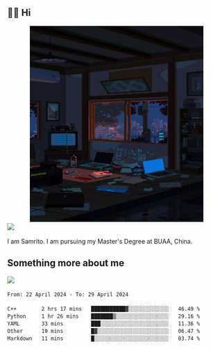 ## 👋🏻 Hi

<div align="center">
<img alt="GIF" src="https://github.com/xiangsam/xiangsam/blob/271390e4ab50820a4594e3cb94b7ffaa6293de72/0_0EUAvTumWsRa2k6F.gif" width=400 height=450/>
</div>

<a href="https://github.com/xiangsam">
  <img src="https://komarev.com/ghpvc/?username=xiangsam&style=flat-square" />
</a>

I am Samrito. I am pursuing my Master's Degree at BUAA, China.


## Something more about me
<a href="https://github.com/xiangsam">
  <img src="https://github-readme-stats.vercel.app/api?username=xiangsam&show_icons=true&hide_border=true" />
</a>

<!--
<a href="https://github.com/xiangsam">
  <img src="https://github-readme-stats.vercel.app/api/top-langs/?username=xiangsam&layout=compact" />
</a>
-->

<!--START_SECTION:waka-->

```txt
From: 22 April 2024 - To: 29 April 2024

C++        2 hrs 17 mins   ███████████▓░░░░░░░░░░░░░   46.49 %
Python     1 hr 26 mins    ███████▒░░░░░░░░░░░░░░░░░   29.16 %
YAML       33 mins         ███░░░░░░░░░░░░░░░░░░░░░░   11.36 %
Other      19 mins         █▓░░░░░░░░░░░░░░░░░░░░░░░   06.47 %
Markdown   11 mins         █░░░░░░░░░░░░░░░░░░░░░░░░   03.74 %
```

<!--END_SECTION:waka-->

<!---
xiangsam/xiangsam is a ✨ special ✨ repository because its `README.md` (this file) appears on your GitHub profile.
You can click the Preview link to take a look at your changes.
--->
